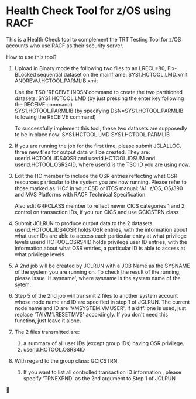 # Health Check Tool for z/OS using RACF

This is a Health Check tool to complement the TRT Testing Tool for z/OS 
accounts who use RACF as their security server.

How to use this tool?

1. Upload in Binary mode the following two files to an LRECL=80, Fix-BLocked
   sequential dataset on the mainframe:
   SYS1.HCTOOL.LMD.xmit 
   ANDREWJ.HCTOOL.PARMLIB.xmit
   
   Use the TSO 'RECEIVE INDSN'command to create the two partitioned datasets:
   SYS1.HCTOOL.LMD     (by just pressing the enter key following the RECEIVE
                        command)  
   SYS1.HCTOOL.PARMLIB (by specifying DSN=SYS1.HCTOOL.PARMLIB following the
                        RECEIVE command)

   To successfully implement this tool, these two datasets are supposedly to be 
   in place now:
   SYS1.HCTOOL.LMD
   SYS1.HCTOOL.PARMLIB

2. If you are running the job for the first time, please submit JCLALLOC.
   three new files for output data will be created. They are:
   userid.HCTOOL.IDS4OSR and
   userid.HCTOOL.IDSUM   and
   userid.HCTOOL.OSR24ID, where userid is the TSO ID you are using now.

3. Edit the HC member to include the OSR entries reflecting what OSR resources
   particular to the system you are now running.
   Please refer to those marked as 'HC:' in your CSD or ITCS manual:
   'A1. z/OS, OS/390 and MVS Platforms with RACF Technical Specification.

   Also edit GRPCLASS member to reflect newer CICS categories 1 and 2 control
   on transaction IDs, if you run CICS and use GCICSTRN class 


4. Submit JCLRUN to produce output data to the 2 datasets:
   userid.HCTOOL.IDS4OSR
          holds OSR entries, with the information about what user IDs
          are able to access each particular entry at what privilege levels
   userid.HCTOOL.OSRS4ID
          holds privilege user ID entries, with the information about what OSR
          entries, a particular ID is able to access at what privilege levels

5. A 2nd job will be created by JCLRUN with a JOB Name as the SYSNAME of the
   system you are running on. To check the result of the running, please
   issue 'H sysname', where sysname is the system name of the sytem.

6. Step 5 of the 2nd job will transmit 2 files to another system account whose
   node name and ID are specified in step 1 of JCLRUN.
   The current node name and ID are 'VMSYSTEM.VMUSER'. if a diff. one is used,
   just replace 'TAIVM1.RESETMVS' accordingly.
   If you don't need this function, just leave it alone.

7. The 2 files transmitted are:
   1. a summary of all user IDs (except group IDs) having OSR privilege.
   2. userid.HCTOOL.OSRS4ID

8. With regard to the group class: GCICSTRN:
   1. If you want to list all controlled transaction ID information , please
      specify 'TRNEXPND' as the 2nd argument to Step 1 of JCLRUN

